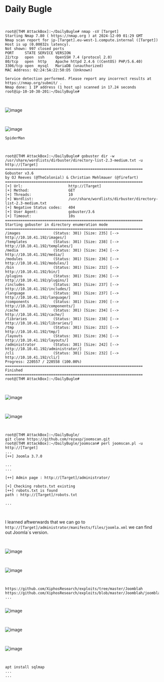 <h1>Daily Bugle</h1>


<br>

<pre><code>root@[THM AttackBox]:~/DailyBugle# nmap -sV [Target]
Starting Nmap 7.80 ( https://nmap.org ) at 2024-12-09 01:29 GMT
Nmap scan report for ip-[Target].eu-west-1.compute.internal ([Target])
Host is up (0.00032s latency).
Not shown: 997 closed ports
PORT     STATE SERVICE VERSION
22/tcp   open  ssh     OpenSSH 7.4 (protocol 2.0)
80/tcp   open  http    Apache httpd 2.4.6 ((CentOS) PHP/5.6.40)
3306/tcp open  mysql   MariaDB (unauthorized)
MAC Address: 02:24:5A:22:50:D5 (Unknown)

Service detection performed. Please report any incorrect results at https://nmap.org/submit/ .
Nmap done: 1 IP address (1 host up) scanned in 17.24 seconds
root@ip-10-10-38-201:~/DailyBugle# 
</code></pre>

<br>

![image](https://github.com/user-attachments/assets/4bf5f9a9-9a21-40f4-93ef-6bc0eadfc221)

<br>

![image](https://github.com/user-attachments/assets/2083f2d2-7b76-4e90-adf2-4ae5a2f439dc)


<p><code>SpiderMan</code></p>

<br>

<pre><code>root@[THM AttackBox]:~/DailyBugle# gobuster dir -w /usr/share/wordlists/dirbuster/directory-list-2.3-medium.txt -u http://[Target]
===============================================================
Gobuster v3.6
by OJ Reeves (@TheColonial) & Christian Mehlmauer (@firefart)
===============================================================
[+] Url:                     http://[Target]
[+] Method:                  GET
[+] Threads:                 10
[+] Wordlist:                /usr/share/wordlists/dirbuster/directory-list-2.3-medium.txt
[+] Negative Status codes:   404
[+] User Agent:              gobuster/3.6
[+] Timeout:                 10s
===============================================================
Starting gobuster in directory enumeration mode
===============================================================
/images               (Status: 301) [Size: 235] [--> http://10.10.41.192/images/]
/templates            (Status: 301) [Size: 238] [--> http://10.10.41.192/templates/]
/media                (Status: 301) [Size: 234] [--> http://10.10.41.192/media/]
/modules              (Status: 301) [Size: 236] [--> http://10.10.41.192/modules/]
/bin                  (Status: 301) [Size: 232] [--> http://10.10.41.192/bin/]
/plugins              (Status: 301) [Size: 236] [--> http://10.10.41.192/plugins/]
/includes             (Status: 301) [Size: 237] [--> http://10.10.41.192/includes/]
/language             (Status: 301) [Size: 237] [--> http://10.10.41.192/language/]
/components           (Status: 301) [Size: 239] [--> http://10.10.41.192/components/]
/cache                (Status: 301) [Size: 234] [--> http://10.10.41.192/cache/]
/libraries            (Status: 301) [Size: 238] [--> http://10.10.41.192/libraries/]
/tmp                  (Status: 301) [Size: 232] [--> http://10.10.41.192/tmp/]
/layouts              (Status: 301) [Size: 236] [--> http://10.10.41.192/layouts/]
/administrator        (Status: 301) [Size: 242] [--> http://10.10.41.192/administrator/]
/cli                  (Status: 301) [Size: 232] [--> http://10.10.41.192/cli/]
Progress: 220557 / 220558 (100.00%)
===============================================================
Finished
===============================================================
root@[THM AttackBox]:~/DailyBugle# 
</code></pre>


<br>

![image](https://github.com/user-attachments/assets/2645fb28-89d8-42e8-9016-ba3ec8dd5917)

<br>

![image](https://github.com/user-attachments/assets/49fbb6fe-3ce0-459f-8e6b-5752e9eaf43a)


<br>



<pre><code>root@[THM AttackBox]:~/DailyBugle/ 
git clone https://github.com/rezasp/joomscan.git
root@[THM AttackBox]:~/DailyBugle/joomscan# perl joomscan.pl -u http://[Target]
...
[++] Joomla 3.7.0

...
...

[++] Admin page : http://[Target]/administrator/

[+] Checking robots.txt existing
[++] robots.txt is found
path : http://[Target]/robots.txt 

...
</code></pre>

<br>

<p>I learned aftwerwards that we can go to <code>http://[Target]/administrator/manifests/files/joomla.xml</code> we can find out Joomla´s version.</p>

<br>

![image](https://github.com/user-attachments/assets/a7b6dcdc-c19a-4df7-a60c-eb80b34ac9df)

<br>

![image](https://github.com/user-attachments/assets/ee470c35-026f-4256-9592-af1ef1646074)



<br>

<pre><code>https://github.com/XiphosResearch/exploits/tree/master/Joomblah
https://github.com/XiphosResearch/exploits/blob/master/Joomblah/joomblah.py
...

</code></pre>

![image](https://github.com/user-attachments/assets/2177abc8-80d6-447f-b24a-a9ea45129a2e)

<br>

![image](https://github.com/user-attachments/assets/08250356-8f16-4a11-8673-ec795f0c7071)

<br>

![image](https://github.com/user-attachments/assets/4b598160-0961-4e53-a8c8-e244c07fd52b)




<br>

<pre><code>apt install sqlmap
...
...
  
</code></pre>

<br>







